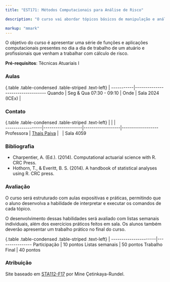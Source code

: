 ```yaml
---
title: "EST171: Métodos Computacionais para Análise de Risco"

description: "O curso vai abordar tópicos básicos de manipulação e análise de bases de dados no R, juntamente com as principais funções para aplicações de cálculos de risco, matemática atuarial e tarifação de seguros."

markup: "mmark"
---
```


O objetivo do curso é apresentar uma série de funções e aplicações computacionais presentes no dia a dia de trabalho de um atuário e profissionais que venham a trabalhar com cálculo de risco.    

**Pré-requisitos**: Técnicas Atuariais I

### Aulas

{.table .table-condensed .table-striped .text-left}
 <span></span>     | <span></span>
-----------|----------------------------------
Quando     |  Seg & Qua 07:30 - 09:10        |
Onde       |  Sala 2024 (ICEx)               |  

### Contato
{.table .table-condensed .table-striped .text-left}
<span></span>     | <span></span>     | <span></span>    | <span></span>         
------------------|-------------------|------------------|------------------
Professora        | [Thais Paiva](http://http://est.ufmg.br/~thaispaiva/) | <a href="mailto:thaispaiva@est.ufmg.br" title="email"><i class="fa fa-envelope"></i></a> &nbsp; | Sala 4059


### Bibliografia

*	Charpentier, A. (Ed.). (2014). Computational actuarial science with R. CRC Press.
*	Hothorn, T., & Everitt, B. S. (2014). A handbook of statistical analyses using R. CRC press.


### Avaliação

O curso será estruturado com aulas expositivas e práticas, permitindo que o aluno desenvolva a habilidade de interpretar e executar os comandos de cada tópico.

O desenvolvimento dessas habilidades será avaliado com listas semanais individuais, além dos exercícios práticos feitos em sala. Os alunos também deverão apresentar um trabalho prático no final do curso.


{.table .table-condensed .table-striped .text-left}
 <span></span>        | <span></span>
----------------------|----------------
Participação          | 10 pontos
Listas semanais       | 50 pontos
Trabalho Final        | 40 pontos


### Atribuição

Site baseado em [STA112-F17](http://www2.stat.duke.edu/courses/Fall17/sta112.01/) por Mine Çetinkaya-Rundel.